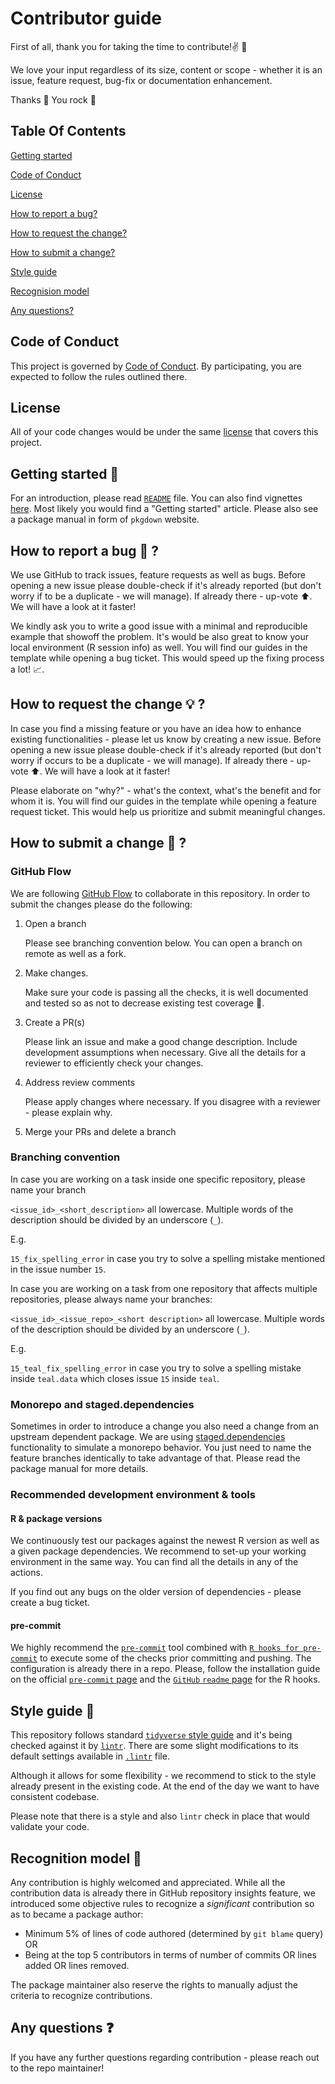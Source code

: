 # Contributor guide

First of all, thank you for taking the time to contribute!✌️ 🎉

We love your input regardless of its size, content or scope - whether it is an issue, feature request, bug-fix or documentation enhancement.

Thanks 🙏 You rock 🤘

## Table Of Contents

[Getting started](#getting-started-👶)

[Code of Conduct](#code-of-conduct)

[License](#license)

[How to report a bug?](#how-to-report-a-bug-🐛)

[How to request the change?](#how-to-request-the-change-💡)

[How to submit a change?](#how-to-submit-a-change-🚩)

[Style guide](#style-guide-👗)

[Recognision model](#recognition-model-🧐)

[Any questions?](#any-questions-❓)

## Code of Conduct

This project is governed by [Code of Conduct](CODE_OF_CONDUCT.md). By participating, you are expected to follow the rules outlined there.

## License

All of your code changes would be under the same [license](LICENSE) that covers this project.

## Getting started 👶

For an introduction, please read [`README`](README.md) file. You can also find vignettes [here](vignettes/). Most likely you would find a "Getting started" article. Please also see a package manual in form of `pkgdown` website.

## How to report a bug 🐛 ?

We use GitHub to track issues, feature requests as well as bugs. Before opening a new issue please double-check if it's already reported (but don't worry if  to be a duplicate - we will manage). If already there - up-vote ⬆️. We will have a look at it faster!

We kindly ask you to write a good issue with a minimal and reproducible example that showoff the problem. It's would be also great to know your local environment (R session info) as well. You will find our guides in the template while opening a bug ticket. This would speed up the fixing process a lot! 📈.

## How to request the change 💡 ?

In case you find a missing feature or you have an idea how to enhance existing functionalities - please let us know by creating a new issue. Before opening a new issue please double-check if it's already reported (but don't worry if occurs to be a duplicate - we will manage). If already there - up-vote ⬆️. We will have a look at it faster!

Please elaborate on "why?" - what's the context, what's the benefit and for whom it is. You will find our guides in the template while opening a feature request ticket. This would help us prioritize and submit meaningful changes.

## How to submit a change 🚩 ?

### GitHub Flow

We are following [GitHub Flow](https://docs.github.com/en/get-started/quickstart/github-flow) to collaborate in this repository. In order to submit the changes please do the following:

1. Open a branch

    Please see branching convention below. You can open a branch on remote as well as a fork.

1. Make changes.

     Make sure your code is passing all the checks, it is well documented and tested so as not to decrease existing test coverage 💪.

1. Create a PR(s)

    Please link an issue and make a good change description. Include development assumptions when necessary. Give all the details for a reviewer to efficiently check your changes.

1. Address review comments

    Please apply changes where necessary. If you disagree with a reviewer - please explain why.

1. Merge your PRs and delete a branch

### Branching convention

In case you are working on a task inside one specific repository, please name your branch

`<issue_id>_<short_description>` all lowercase. Multiple words of the description should be divided by an underscore (`_`).

E.g.

`15_fix_spelling_error` in case you try to solve a spelling mistake mentioned in the issue number `15`.

In case you are working on a task from one repository that affects multiple repositories, please always
name your branches:

`<issue_id>_<issue_repo>_<short description>` all lowercase. Multiple words of the description should be divided by an underscore (`_`).

E.g.

`15_teal_fix_spelling_error` in case you try to solve a spelling mistake inside `teal.data`
which closes issue `15` inside `teal`.

### Monorepo and staged.dependencies

Sometimes in order to introduce a change you also need a change from an upstream dependent package. We are using [staged.dependencies](https://github.com/openpharma/staged.dependencies) functionality to simulate a monorepo behavior. You just need to name the feature branches identically to take advantage of that. Please read the package manual for more details.

### Recommended development environment & tools

#### R & package versions

We continuously test our packages against the newest R version as well as a given package dependencies. We recommend to set-up your working environment in the same way. You can find all the details in any of the actions.

If you find out any bugs on the older version of dependencies - please create a bug ticket.

#### pre-commit

We highly recommend the [`pre-commit`](https://pre-commit.com/) tool combined with [`R hooks for pre-commit`](https://github.com/lorenzwalthert/precommit) to execute some of the checks prior committing and pushing. The configuration is already there in a repo. Please, follow the installation guide on the official [`pre-commit` page](https://github.com/lorenzwalthert/precommit)
and the [`GitHub` `readme` page](https://github.com/lorenzwalthert/precommit#installation) for the R hooks.

## Style guide 👗

This repository follows standard [`tidyverse` style guide](https://style.tidyverse.org/) and it's being checked against it by [`lintr`](https://github.com/r-lib/lintr). There are some slight modifications to its default settings available in [`.lintr`](.lintr) file.

Although it allows for some flexibility - we recommend to stick to the style already present in the existing code. At the end of the day we want to have consistent codebase.

Please note that there is a style and also `lintr` check in place that would validate your code.

## Recognition model 🧐

Any contribution is highly welcomed and appreciated. While all the contribution data is already there in GitHub repository insights feature, we introduced some objective rules to recognize a _significant_ contribution so as to became a package author:

- Minimum 5% of lines of code authored (determined by `git blame` query) OR
- Being at the top 5 contributors in terms of number of commits OR lines added OR lines removed.

The package maintainer also reserve the rights to manually adjust the criteria to recognize contributions.

## Any questions ❓

If you have any further questions regarding contribution - please reach out to the repo maintainer!
